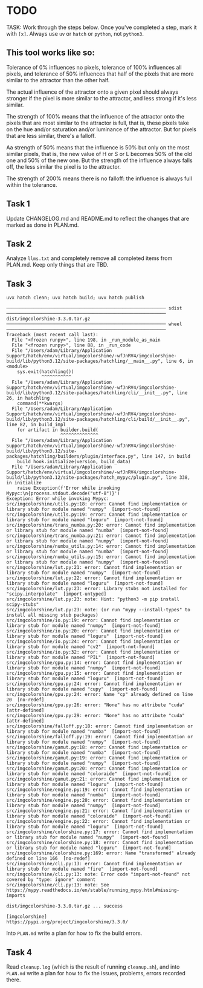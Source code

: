 # TODO

TASK: Work through the steps below. Once you've completed a step, mark it with `[x]`. Always use `uv` or `hatch` or `python`, not `python3`.

## This tool works like so:

Tolerance of 0% influences no pixels, tolerance of 100% influences all pixels, and tolerance of 50% influences that half of the pixels that are more similar to the attractor than the other half. 

The actual influence of the attractor onto a given pixel should always stronger if the pixel is more similar to the attractor, and less strong if it's less similar. 

The strength of 100% means that the influence of the attractor onto the pixels that are most similar to the attractor is full, that is, these pixels take on the hue and/or saturation and/or luminance of the attractor. But for pixels that are less similar, there's a falloff. 

Aa strength of 50% means that the influence is 50% but only on the most similar pixels, that is, the new value of H or S or L becomes 50% of the old one and 50% of the new one. But the strength of the influence always falls off, the less similar the pixel is to the attractor. 

The strength of 200% means there is no falloff: the influence is always full within the tolerance. 

## Task 1

Update CHANGELOG.md and README.md to reflect the changes that are marked as done in PLAN.md. 

## Task 2

Analyze `llms.txt` and completely remove all completed items from PLAN.md. Keep only things that are TBD. 

## Task 3

```
uvx hatch clean; uvx hatch build; uvx hatch publish

─────────────────────────────────────────────────────────── sdist ───────────────────────────────────────────────────────────
dist/imgcolorshine-3.3.0.tar.gz
─────────────────────────────────────────────────────────── wheel ───────────────────────────────────────────────────────────
Traceback (most recent call last):
  File "<frozen runpy>", line 198, in _run_module_as_main
  File "<frozen runpy>", line 88, in _run_code
  File "/Users/adam/Library/Application Support/hatch/env/virtual/imgcolorshine/-wfJnRV4/imgcolorshine-build/lib/python3.12/site-packages/hatchling/__main__.py", line 6, in <module>
    sys.exit(hatchling())
             ^^^^^^^^^^^
  File "/Users/adam/Library/Application Support/hatch/env/virtual/imgcolorshine/-wfJnRV4/imgcolorshine-build/lib/python3.12/site-packages/hatchling/cli/__init__.py", line 26, in hatchling
    command(**kwargs)
  File "/Users/adam/Library/Application Support/hatch/env/virtual/imgcolorshine/-wfJnRV4/imgcolorshine-build/lib/python3.12/site-packages/hatchling/cli/build/__init__.py", line 82, in build_impl
    for artifact in builder.build(
                    ^^^^^^^^^^^^^^
  File "/Users/adam/Library/Application Support/hatch/env/virtual/imgcolorshine/-wfJnRV4/imgcolorshine-build/lib/python3.12/site-packages/hatchling/builders/plugin/interface.py", line 147, in build
    build_hook.initialize(version, build_data)
  File "/Users/adam/Library/Application Support/hatch/env/virtual/imgcolorshine/-wfJnRV4/imgcolorshine-build/lib/python3.12/site-packages/hatch_mypyc/plugin.py", line 338, in initialize
    raise Exception(f'Error while invoking Mypyc:\n{process.stdout.decode("utf-8")}')
Exception: Error while invoking Mypyc:
src/imgcolorshine/utils.py:18: error: Cannot find implementation or library stub for module named "numpy"  [import-not-found]
src/imgcolorshine/utils.py:19: error: Cannot find implementation or library stub for module named "loguru"  [import-not-found]
src/imgcolorshine/trans_numba.py:20: error: Cannot find implementation or library stub for module named "numba"  [import-not-found]
src/imgcolorshine/trans_numba.py:21: error: Cannot find implementation or library stub for module named "numpy"  [import-not-found]
src/imgcolorshine/numba_utils.py:14: error: Cannot find implementation or library stub for module named "numba"  [import-not-found]
src/imgcolorshine/numba_utils.py:15: error: Cannot find implementation or library stub for module named "numpy"  [import-not-found]
src/imgcolorshine/lut.py:21: error: Cannot find implementation or library stub for module named "numpy"  [import-not-found]
src/imgcolorshine/lut.py:22: error: Cannot find implementation or library stub for module named "loguru"  [import-not-found]
src/imgcolorshine/lut.py:23: error: Library stubs not installed for "scipy.interpolate"  [import-untyped]
src/imgcolorshine/lut.py:23: note: Hint: "python3 -m pip install scipy-stubs"
src/imgcolorshine/lut.py:23: note: (or run "mypy --install-types" to install all missing stub packages)
src/imgcolorshine/io.py:19: error: Cannot find implementation or library stub for module named "numpy"  [import-not-found]
src/imgcolorshine/io.py:20: error: Cannot find implementation or library stub for module named "loguru"  [import-not-found]
src/imgcolorshine/io.py:24: error: Cannot find implementation or library stub for module named "cv2"  [import-not-found]
src/imgcolorshine/io.py:32: error: Cannot find implementation or library stub for module named "PIL"  [import-not-found]
src/imgcolorshine/gpu.py:14: error: Cannot find implementation or library stub for module named "numpy"  [import-not-found]
src/imgcolorshine/gpu.py:15: error: Cannot find implementation or library stub for module named "loguru"  [import-not-found]
src/imgcolorshine/gpu.py:24: error: Cannot find implementation or library stub for module named "cupy"  [import-not-found]
src/imgcolorshine/gpu.py:24: error: Name "cp" already defined on line 20  [no-redef]
src/imgcolorshine/gpu.py:26: error: "None" has no attribute "cuda"  [attr-defined]
src/imgcolorshine/gpu.py:29: error: "None" has no attribute "cuda"  [attr-defined]
src/imgcolorshine/falloff.py:18: error: Cannot find implementation or library stub for module named "numba"  [import-not-found]
src/imgcolorshine/falloff.py:19: error: Cannot find implementation or library stub for module named "numpy"  [import-not-found]
src/imgcolorshine/gamut.py:18: error: Cannot find implementation or library stub for module named "numba"  [import-not-found]
src/imgcolorshine/gamut.py:19: error: Cannot find implementation or library stub for module named "numpy"  [import-not-found]
src/imgcolorshine/gamut.py:20: error: Cannot find implementation or library stub for module named "coloraide"  [import-not-found]
src/imgcolorshine/gamut.py:21: error: Cannot find implementation or library stub for module named "loguru"  [import-not-found]
src/imgcolorshine/engine.py:19: error: Cannot find implementation or library stub for module named "numba"  [import-not-found]
src/imgcolorshine/engine.py:20: error: Cannot find implementation or library stub for module named "numpy"  [import-not-found]
src/imgcolorshine/engine.py:21: error: Cannot find implementation or library stub for module named "coloraide"  [import-not-found]
src/imgcolorshine/engine.py:22: error: Cannot find implementation or library stub for module named "loguru"  [import-not-found]
src/imgcolorshine/colorshine.py:17: error: Cannot find implementation or library stub for module named "numpy"  [import-not-found]
src/imgcolorshine/colorshine.py:18: error: Cannot find implementation or library stub for module named "loguru"  [import-not-found]
src/imgcolorshine/colorshine.py:169: error: Name "transformed" already defined on line 166  [no-redef]
src/imgcolorshine/cli.py:13: error: Cannot find implementation or library stub for module named "fire"  [import-not-found]
src/imgcolorshine/cli.py:13: note: Error code "import-not-found" not covered by "type: ignore" comment
src/imgcolorshine/cli.py:13: note: See https://mypy.readthedocs.io/en/stable/running_mypy.html#missing-imports

dist/imgcolorshine-3.3.0.tar.gz ... success

[imgcolorshine]
https://pypi.org/project/imgcolorshine/3.3.0/
```

Into `PLAN.md` write a plan for how to fix the build errors. 

## Task 4

Read `cleanup.log` (which is the result of running `cleanup.sh`), and into `PLAN.md` write a plan for how to fix the issues, problems, errors recorded there. 